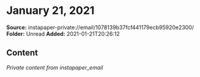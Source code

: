 # January 21, 2021

**Source:** instapaper-private://email/1078139b37fcf441179ecb95920e2300/
**Folder:** Unread
**Added:** 2021-01-21T20:26:12




## Content
*Private content from instapaper_email*
